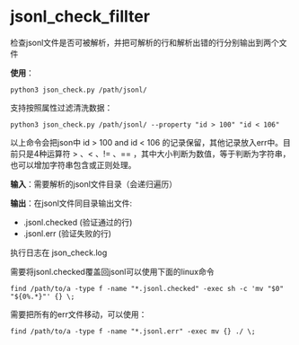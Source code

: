 # jsonl_check_fillter

检查jsonl文件是否可被解析，并把可解析的行和解析出错的行分别输出到两个文件

 **使用**：
```
python3 json_check.py /path/jsonl/ 
```

支持按照属性过滤清洗数据：
```
python3 json_check.py /path/jsonl/ --property "id > 100" "id < 106"
```
以上命令会把json中 id > 100 and id < 106 的记录保留，其他记录放入err中。目前只是4种运算符 > 、< 、!= 、== ，其中大小判断为数值，等于判断为字符串，也可以增加字符串包含或正则处理。

**输入**：需要解析的jsonl文件目录（会递归遍历） 

**输出**：在jsonl文件同目录输出文件:
 - .jsonl.checked (验证通过的行) 
 - .jsonl.err (验证失败的行)

执行日志在 json_check.log

需要将jsonl.checked覆盖回jsonl可以使用下面的linux命令
```
find /path/to/a -type f -name "*.jsonl.checked" -exec sh -c 'mv "$0" "${0%.*}"' {} \;
```
需要把所有的err文件移动，可以使用：
```
find /path/to/a -type f -name "*.jsonl.err" -exec mv {} ./ \;
```
